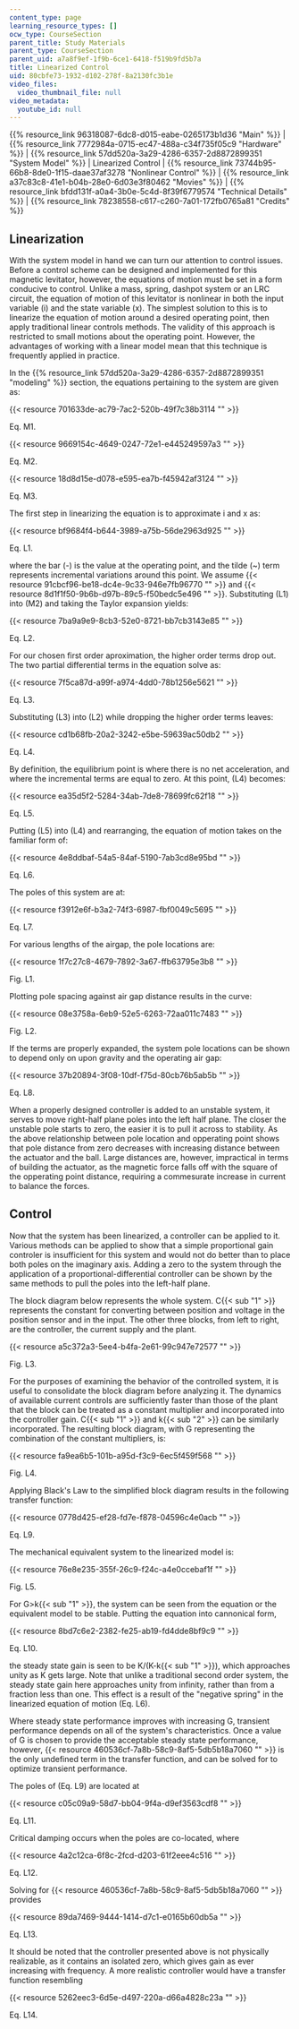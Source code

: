 ```yaml
---
content_type: page
learning_resource_types: []
ocw_type: CourseSection
parent_title: Study Materials
parent_type: CourseSection
parent_uid: a7a8f9ef-1f9b-6ce1-6418-f519b9fd5b7a
title: Linearized Control
uid: 80cbfe73-1932-d102-278f-8a2130fc3b1e
video_files:
  video_thumbnail_file: null
video_metadata:
  youtube_id: null
---
```


{{% resource_link 96318087-6dc8-d015-eabe-0265173b1d36 "Main" %}} | {{% resource_link 7772984a-0715-ec47-488a-c34f735f05c9 "Hardware" %}} | {{% resource_link 57dd520a-3a29-4286-6357-2d8872899351 "System Model" %}} | Linearized Control | {{% resource_link 73744b95-66b8-8de0-1f15-daae37af3278 "Nonlinear Control" %}} | {{% resource_link a37c83c8-41e1-b04b-28e0-6d03e3f80462 "Movies" %}} | {{% resource_link bfdd131f-a0a4-3b0e-5c4d-8f39f6779574 "Technical Details" %}} | {{% resource_link 78238558-c617-c260-7a01-172fb0765a81 "Credits" %}}

Linearization
-------------

With the system model in hand we can turn our attention to control issues. Before a control scheme can be designed and implemented for this magnetic levitator, however, the equations of motion must be set in a form conducive to control. Unlike a mass, spring, dashpot system or an LRC circuit, the equation of motion of this levitator is nonlinear in both the input variable (i) and the state variable (x). The simplest solution to this is to linearize the equation of motion around a desired operating point, then apply traditional linear controls methods. The validity of this approach is restricted to small motions about the operating point. However, the advantages of working with a linear model mean that this technique is frequently applied in practice.

In the {{% resource_link 57dd520a-3a29-4286-6357-2d8872899351 "modeling" %}} section, the equations pertaining to the system are given as:

{{< resource 701633de-ac79-7ac2-520b-49f7c38b3114 "" >}}

Eq. M1.

{{< resource 9669154c-4649-0247-72e1-e445249597a3 "" >}}

Eq. M2.

{{< resource 18d8d15e-d078-e595-ea7b-f45942af3124 "" >}}

Eq. M3.

The first step in linearizing the equation is to approximate i and x as:

{{< resource bf9684f4-b644-3989-a75b-56de2963d925 "" >}}

Eq. L1.

where the bar (-) is the value at the operating point, and the tilde (~) term represents incremental variations around this point. We assume {{< resource 91cbcf96-be18-dc4e-9c33-946e7fb96770 "" >}} and {{< resource 8d1f1f50-9b6b-d97b-89c5-f50bedc5e496 "" >}}. Substituting (L1) into (M2) and taking the Taylor expansion yields:

{{< resource 7ba9a9e9-8cb3-52e0-8721-bb7cb3143e85 "" >}}

Eq. L2.

For our chosen first order aproximation, the higher order terms drop out. The two partial differential terms in the equation solve as:

{{< resource 7f5ca87d-a99f-a974-4dd0-78b1256e5621 "" >}}

Eq. L3.

Substituting (L3) into (L2) while dropping the higher order terms leaves:

{{< resource cd1b68fb-20a2-3242-e5be-59639ac50db2 "" >}}

Eq. L4.

By definition, the equilibrium point is where there is no net acceleration, and where the incremental terms are equal to zero. At this point, (L4) becomes:

{{< resource ea35d5f2-5284-34ab-7de8-78699fc62f18 "" >}}

Eq. L5.

Putting (L5) into (L4) and rearranging, the equation of motion takes on the familiar form of:

{{< resource 4e8ddbaf-54a5-84af-5190-7ab3cd8e95bd "" >}}

Eq. L6.

The poles of this system are at:

{{< resource f3912e6f-b3a2-74f3-6987-fbf0049c5695 "" >}}

Eq. L7.

For various lengths of the airgap, the pole locations are:

{{< resource 1f7c27c8-4679-7892-3a67-ffb63795e3b8 "" >}}

Fig. L1.

Plotting pole spacing against air gap distance results in the curve:

{{< resource 08e3758a-6eb9-52e5-6263-72aa011c7483 "" >}}

Fig. L2.

If the terms are properly expanded, the system pole locations can be shown to depend only on upon gravity and the operating air gap:

{{< resource 37b20894-3f08-10df-f75d-80cb76b5ab5b "" >}}

Eq. L8.

When a properly designed controller is added to an unstable system, it serves to move right-half plane poles into the left half plane. The closer the unstable pole starts to zero, the easier it is to pull it across to stability. As the above relationship between pole location and opperating point shows that pole distance from zero decreases with increasing distance between the actuator and the ball. Large distances are, however, impractical in terms of building the actuator, as the magnetic force falls off with the square of the opperating point distance, requiring a commesurate increase in current to balance the forces.

Control
-------

Now that the system has been linearized, a controller can be applied to it. Various methods can be applied to show that a simple proportional gain controler is insufficient for this system and would not do better than to place both poles on the imaginary axis. Adding a zero to the system through the application of a proportional-differential controller can be shown by the same methods to pull the poles into the left-half plane.

The block diagram below represents the whole system. C{{< sub "1" >}} represents the constant for converting between position and voltage in the position sensor and in the input. The other three blocks, from left to right, are the controller, the current supply and the plant.

{{< resource a5c372a3-5ee4-b4fa-2e61-99c947e72577 "" >}}

Fig. L3.

For the purposes of examining the behavior of the controlled system, it is useful to consolidate the block diagram before analyzing it. The dynamics of available current controls are sufficiently faster than those of the plant that the block can be treated as a constant multiplier and incorporated into the controller gain. C{{< sub "1" >}} and k{{< sub "2" >}} can be similarly incorporated. The resulting block diagram, with G representing the combination of the constant multipliers, is:

{{< resource fa9ea6b5-101b-a95d-f3c9-6ec5f459f568 "" >}}

Fig. L4.

Applying Black's Law to the simplified block diagram results in the following transfer function:

{{< resource 0778d425-ef28-fd7e-f878-04596c4e0acb "" >}}

Eq. L9.

The mechanical equivalent system to the linearized model is:

{{< resource 76e8e235-355f-26c9-f24c-a4e0ccebaf1f "" >}}

Fig. L5.

For G>k{{< sub "1" >}}, the system can be seen from the equation or the equivalent model to be stable. Putting the equation into cannonical form,

{{< resource 8bd7c6e2-2382-fe25-ab19-fd4dde8bf9c9 "" >}}

Eq. L10.

the steady state gain is seen to be K/(K-k{{< sub "1" >}}), which approaches unity as K gets large. Note that unlike a traditional second order system, the steady state gain here approaches unity from infinity, rather than from a fraction less than one. This effect is a result of the "negative spring" in the linearized equation of motion (Eq. L6).

Where steady state performance improves with increasing G, transient performance depends on all of the system's characteristics. Once a value of G is chosen to provide the acceptable steady state performance, however, {{< resource 460536cf-7a8b-58c9-8af5-5db5b18a7060 "" >}} is the only undefined term in the transfer function, and can be solved for to optimize transient performance.

The poles of (Eq. L9) are located at

{{< resource c05c09a9-58d7-bb04-9f4a-d9ef3563cdf8 "" >}}

Eq. L11.

Critical damping occurs when the poles are co-located, where

{{< resource 4a2c12ca-6f8c-2fcd-d203-61f2eee4c516 "" >}}

Eq. L12.

Solving for {{< resource 460536cf-7a8b-58c9-8af5-5db5b18a7060 "" >}} provides

{{< resource 89da7469-9444-1414-d7c1-e0165b60db5a "" >}}

Eq. L13.

It should be noted that the controller presented above is not physically realizable, as it contains an isolated zero, which gives gain as ever increasing with frequency. A more realistic controller would have a transfer function resembling

{{< resource 5262eec3-6d5e-d497-220a-d66a4828c23a "" >}}

Eq. L14.